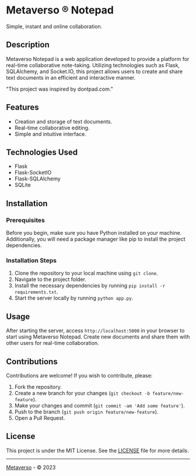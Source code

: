 # Metaverso ® Notepad
Simple, instant and online collaboration.

## Description

Metaverso Notepad is a web application developed to provide a platform for real-time collaborative note-taking. Utilizing technologies such as Flask, SQLAlchemy, and Socket.IO, this project allows users to create and share text documents in an efficient and interactive manner.

"This project was inspired by dontpad.com."

## Features

- Creation and storage of text documents.
- Real-time collaborative editing.
- Simple and intuitive interface.

## Technologies Used

- Flask
- Flask-SocketIO
- Flask-SQLAlchemy
- SQLite

## Installation

### Prerequisites

Before you begin, make sure you have Python installed on your machine. Additionally, you will need a package manager like pip to install the project dependencies.

### Installation Steps

1. Clone the repository to your local machine using `git clone`.
2. Navigate to the project folder.
3. Install the necessary dependencies by running `pip install -r requirements.txt`.
4. Start the server locally by running `python app.py`.

## Usage

After starting the server, access `http://localhost:5000` in your browser to start using Metaverso Notepad. Create new documents and share them with other users for real-time collaboration.

## Contributions

Contributions are welcome! If you wish to contribute, please:

1. Fork the repository.
2. Create a new branch for your changes (`git checkout -b feature/new-feature`).
3. Make your changes and commit (`git commit -am 'Add some feature'`).
4. Push to the branch (`git push origin feature/new-feature`).
5. Open a Pull Request.

## License

This project is under the MIT License. See the [LICENSE](LICENSE) file for more details.

---

[Metaverso](https://metaverso.com.br) - © 2023
